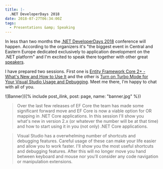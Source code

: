 ```yaml
---
title: |-
  .NET DeveloperDays 2018
date: 2018-07-27T06:34:00Z
tags:
  - Presentations &amp; Speaking
---
```

In less than two months the [.NET DeveloperDays 2018][1] conference will happen. According to the organizers it's "the biggest event in Central and Eastern Europe dedicated exclusively to application development on the .NET platform" and I'm excited to speak there together with other great [speakers][2].

<!-- excerpt -->

I have prepared two sessions. First one is [Entity Framework Core 2+ - What's New and How to Use It][3] and the other is [Turn on Turbo Mode for Your Visual Studio Usage and Debugging][4]. Meet me there, I'm happy to chat with all of you.

![Banner]({% include post_ilink, post: page, name: "banner.jpg" %})

> Over the last few releases of EF Core the team has made some significant forward move and EF Core is now a viable option for OR mapping in .NET Core applications. In this session I'll show you what's new in version 2.x (or whatever the number will be at that time) and how to start using it in you (not only) .NET Core applications.

> Visual Studio has a overwhelming number of shortcuts and debugging features. Careful usage of these can make your life easier and allow you to work faster. I'll show you the most useful shortcuts and debugging features. After this will no longer move you hand between keyboard and mouse nor you'll consider any code navigation or manipulation extensions.

[1]: http://net.developerdays.pl/
[2]: http://net.developerdays.pl/#speakers
[3]: http://net.developerdays.pl/schedule/entity-framework-core-2-whats-new-and-how-to-use-it/
[4]: http://net.developerdays.pl/schedule/turn-on-turbo-mode-for-your-visual-studio-usage-and-debugging-200/